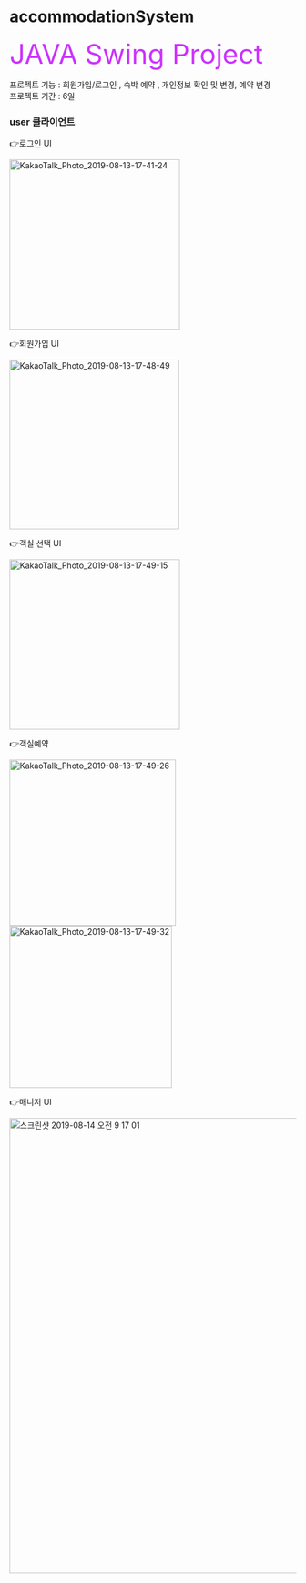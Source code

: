 # accommodationSystem

<font size ="15" color = "#cc33ff"> JAVA Swing Project </font>

<p> 프로젝트 기능 : 회원가입/로그인 , 숙박 예약 , 개인정보 확인 및 변경, 예약 변경 </br>
    프로젝트 기간 : 6일 </p>



<p><b><h3>user 클라이언트</h3></b></p> 
<p>👉로그인 UI</p>
<img width="299" alt="KakaoTalk_Photo_2019-08-13-17-41-24" src="https://user-images.githubusercontent.com/40788586/62928333-54dd4280-bdf3-11e9-9f7e-030308ccd270.png">

<p>👉회원가입 UI</p>
<img width="298" alt="KakaoTalk_Photo_2019-08-13-17-48-49" src="https://user-images.githubusercontent.com/40788586/62928373-658db880-bdf3-11e9-8a6e-f15053d3f629.png">

<p>👉객실 선택 UI</p>
<img width="299" alt="KakaoTalk_Photo_2019-08-13-17-49-15" src="https://user-images.githubusercontent.com/40788586/62928393-6de5f380-bdf3-11e9-864d-d67da8a10a92.png">

<p>👉객실예약</p>
<img width="292" alt="KakaoTalk_Photo_2019-08-13-17-49-26" src="https://user-images.githubusercontent.com/40788586/62928444-835b1d80-bdf3-11e9-9b0a-75faa3527ab7.png">
<img width="285" alt="KakaoTalk_Photo_2019-08-13-17-49-32" src="https://user-images.githubusercontent.com/40788586/62928482-9241d000-bdf3-11e9-987a-457ab7b8f184.png">

<p>👉매니저 UI </p>
<img width="800" alt="스크린샷 2019-08-14 오전 9 17 01" src="https://user-images.githubusercontent.com/40788586/62986429-89461280-be76-11e9-9cbc-d5f30ff56f4b.png">
